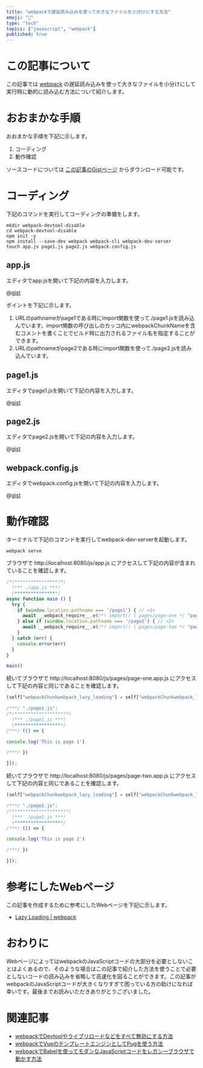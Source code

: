 ```yaml
---
title: "webpackで遅延読み込みを使って大きなファイルを小分けにする方法"
emoji: "🔪"
type: "tech"
topics: ["javascript", "webpack"]
published: true
---
```




# この記事について

この記事では [webpack](https://webpack.js.org/) の遅延読み込みを使って大きなファイルを小分けにして実行時に動的に読み込む方法について紹介します。



# おおまかな手順

おおまかな手順を下記に示します。

1. コーディング
2. 動作確認

ソースコードについては [この記事のGistページ](https://gist.github.com/tatsuyasusukida/cb8935596a5e3b8b84d988f7ae25ee21) からダウンロード可能です。



# コーディング

下記のコマンドを実行してコーディングの準備をします。

```shell
mkdir webpack-devtool-disable
cd webpack-devtool-disable
npm init -y
npm install --save-dev webpack webpack-cli webpack-dev-server
touch app.js page1.js page2.js webpack.config.js
```

## app.js

エディタでapp.jsを開いて下記の内容を入力します。

@[gist](https://gist.github.com/tatsuyasusukida/cb8935596a5e3b8b84d988f7ae25ee21?file=app.js)

ポイントを下記に示します。

1. URLのpathnameがpage1である時にimport関数を使って./page1.jsを読み込んでいます。import関数の呼び出しのカッコ内にwebpackChunkNameを含むコメントを書くことでビルド時に出力されるファイル名を指定することができます。
2. URLのpathnameがpage2である時にimport関数を使って./page2.jsを読み込んでいます。

## page1.js

エディタでpage1.jsを開いて下記の内容を入力します。

@[gist](https://gist.github.com/tatsuyasusukida/cb8935596a5e3b8b84d988f7ae25ee21?file=page1.js)

## page2.js

エディタでpage2.jsを開いて下記の内容を入力します。

@[gist](https://gist.github.com/tatsuyasusukida/cb8935596a5e3b8b84d988f7ae25ee21?file=page2.js)

## webpack.config.js

エディタでwebpack.config.jsを開いて下記の内容を入力します。

@[gist](https://gist.github.com/tatsuyasusukida/cb8935596a5e3b8b84d988f7ae25ee21?file=webpack.config.js)



# 動作確認

ターミナルで下記のコマンドを実行してwebpack-dev-serverを起動します。

```shell
webpack serve
```

ブラウザで http://localhost:8080/js/app.js にアクセスして下記の内容が含まれていることを確認します。

```js:js/app.js
/*!****************!*\
  !*** ./app.js ***!
  \****************/
async function main () {
  try {
    if (window.location.pathname === '/page1') { // <1>
      await __webpack_require__.e(/*! import() | pages/page-one */ "pages/page-one").then(__webpack_require__.t.bind(__webpack_require__, /*! ./page1.js */ "./page1.js", 23))
    } else if (window.location.pathname === '/page2') { // <2>
      await __webpack_require__.e(/*! import() | pages/page-two */ "pages/page-two").then(__webpack_require__.t.bind(__webpack_require__, /*! ./page2.js */ "./page2.js", 23))
    }
  } catch (err) {
    console.error(err)
  }
}

main()
```

続いてブラウザで http://localhost:8080/js/pages/page-one.app.js にアクセスして下記の内容と同じであることを確認します。

```js:js/pages/page-one.app.js
(self["webpackChunkwebpack_lazy_loading"] = self["webpackChunkwebpack_lazy_loading"] || []).push([["pages/page-one"],{

/***/ "./page1.js":
/*!******************!*\
  !*** ./page1.js ***!
  \******************/
/***/ (() => {

console.log('This is page 1')

/***/ })

}]);
```

続いてブラウザで http://localhost:8080/js/pages/page-two.app.js にアクセスして下記の内容と同じであることを確認します。

```js:js/pages/page-two.app.js
(self["webpackChunkwebpack_lazy_loading"] = self["webpackChunkwebpack_lazy_loading"] || []).push([["pages/page-two"],{

/***/ "./page2.js":
/*!******************!*\
  !*** ./page2.js ***!
  \******************/
/***/ (() => {

console.log('This is page 2')

/***/ })

}]);
```



# 参考にしたWebページ

この記事を作成するために参考にしたWebページを下記に示します。

- [Lazy Loading | webpack](https://webpack.js.org/guides/lazy-loading/)



# おわりに

WebページによってはwebpackのJavaScriptコードの大部分を必要としないことはよくあるので、そのような場合はこの記事で紹介した方法を使うことで必要としないコードの読み込みを省略して高速化を図ることができます。この記事がwebpackのJavaScriptコードが大きくなりすぎて困っている方の助けになれば幸いです。最後までお読みいただきありがとうございました。



# 関連記事

- [webpackでDevtoolやライブリロードなどをすべて無効にする方法](https://zenn.dev/tatsuyasusukida/articles/webpack-devtool-disable)
- [webpackでVueのテンプレートエンジンとしてPugを使う方法](https://zenn.dev/tatsuyasusukida/articles/webpack-vue-pug)
- [webpackでBabelを使ってモダンなJavaScriptコードをレガシーブラウザで動かす方法](https://zenn.dev/tatsuyasusukida/articles/webpack-babel-loader)
